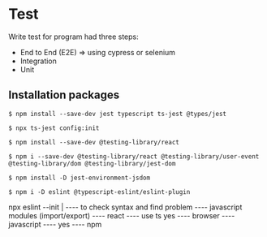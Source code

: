 # Test
Write test for program had three steps:
* End to End (E2E) => using cypress or selenium
* Integration
* Unit

## Installation packages
```
$ npm install --save-dev jest typescript ts-jest @types/jest
```
```
$ npx ts-jest config:init
```
```
$ npm install --save-dev @testing-library/react  
```
```
$ npm i --save-dev @testing-library/react @testing-library/user-event @testing-library/dom @testing-library/jest-dom  
```
```
$ npm install -D jest-environment-jsdom  
```
```
$ npm i -D eslint @typescript-eslint/eslint-plugin
```




npx eslint --init
    |
    ---- to check syntax and find problem
    ---- javascript modules (import/export)
    ---- react
    ---- use ts yes
    ---- browser
    ---- javascript
    ---- yes
    ---- npm
